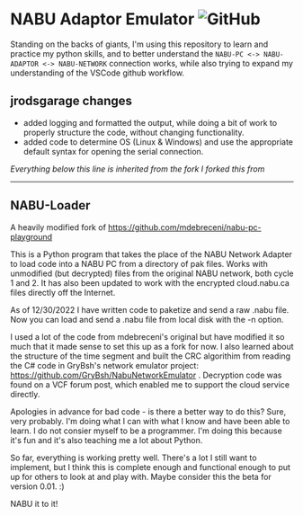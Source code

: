 # NABU Adaptor Emulator ![GitHub](https://img.shields.io/github/license/jr0dsgarage/Nabu-Adapter-Emu)

Standing on the backs of giants, I'm using this repository to learn and practice my python skills,
and to better understand the `NABU-PC <-> NABU-ADAPTOR <-> NABU-NETWORK` connection works,
while also trying to expand my understanding of the VSCode github workflow.

## jrodsgarage changes

- added logging and formatted the output, while doing a bit of work to properly structure the code, without changing functionality.
- added code to determine OS (Linux & Windows) and use the appropriate default syntax for opening the serial connection.  

*Everything below this line is inherited from the fork I forked this from*

---


## NABU-Loader

A heavily modified fork of https://github.com/mdebreceni/nabu-pc-playground

This is a Python program that takes the place of the NABU Network Adapter to load code into a NABU PC from a directory of pak files. Works with unmodified (but decrypted) files from the original NABU network, both cycle 1 and 2. It has also been updated to work with the encrypted cloud.nabu.ca files directly off the Internet.

As of 12/30/2022 I have written code to paketize and send a raw .nabu file. Now you can load and send a .nabu file from local disk with the -n option.

I used a lot of the code from mdebreceni's original but have modified it so much that it made sense to set this up as a fork for now. I also learned about the structure of the time segment and built the CRC algorithim from reading the C# code in GryBsh's network emulator project: https://github.com/GryBsh/NabuNetworkEmulator . Decryption code was found on a VCF forum post, which enabled me to support the cloud service directly.

Apologies in advance for bad code - is there a better way to do this? Sure, very probably. I'm doing what I can with what I know and have been able to learn. I do not consier myself to be a programmer. I'm doing this because it's fun and it's also teaching me a lot about Python.

So far, everything is working pretty well. There's a lot I still want to implement, but I think this is complete enough and functional enough to put up for others to look at and play with. Maybe consider this the beta for version 0.01. :)

NABU it to it!
